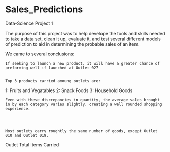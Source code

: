 # Sales_Predictions
Data-Science Project 1


The purpose of this project was to help develope the tools and skills needed to take a data set, clean it up, evaluate it, and test several different models of prediction to aid in determining the probable sales of an item.

We came to several conclusions:

	If seeking to launch a new product, it will have a greater chance of preforming well if launched at Outlet 027

 
	Top 3 products carried amoung outlets are:
1: Fruits and Vegatables
2: Snack Foods
3: Household Goods

 
	Even with these discrepancies in quantity, the average sales brought in by each category varies slightly, creating a well rounded shopping experience.

 


	Most outlets carry roughtly the same number of goods, except Outlet 010 and Outlet 019.

Outlet		 Total Items Carried
 



